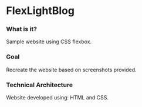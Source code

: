 # FlexLightBlog

### What is it?

Sample website using CSS flexbox.

### Goal
Recreate the website based on screenshots provided.

### Technical Architecture

Website developed using: HTML and CSS.
